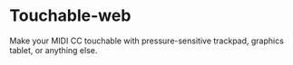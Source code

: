 # Touchable-web
Make your MIDI CC touchable with pressure-sensitive trackpad, graphics tablet, or anything else.
